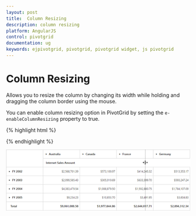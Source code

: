 ```yaml
---
layout: post
title:  Column Resizing
description: column resizing
platform: AngularJS
control: pivotgrid
documentation: ug
keywords: ejpivotgrid, pivotgrid, pivotgrid widget, js pivotgrid 
---
```


# Column Resizing

Allows you to resize the column by changing its width while holding and dragging the column border using the mouse.

You can enable column resizing option in PivotGrid by setting the `e-enableColumnResizing` property to true.

{% highlight html %}

<div ng-controller="PivotGridCtrl">
    <div id="PivotGrid1" ej-pivotgrid e-enableColumnResizing="true" />
</div>

{% endhighlight %} 

![](Column-Resizing_images/columnresizing.png)